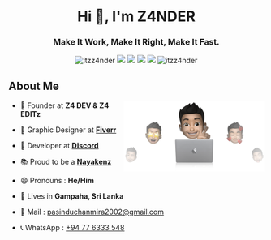 <h1 align="center">Hi 👋, I'm Z4NDER</h1>
<h3 align="center">Make It Work, Make It Right, Make It Fast.</h3>

<p align="center"> 
  <img src="https://komarev.com/ghpvc/?username=itzz4nder&label=Profile%20views&color=0e75b6&style=flat" alt="itzz4nder" />
  <img src="https://img.shields.io/badge/Age-22-yellow" />
  <img src="https://img.shields.io/badge/Focus-Machine%20Learning-red" />
  <img src="https://img.shields.io/badge/Lives-Sri%20Lanka-success" />
  <img src="https://img.shields.io/badge/Languages-English%20%26%20Sinhala-purple" />
  <img src="https://img.shields.io/github/followers/itzz4nder?label=Followers" alt="itzz4nder" />
</p>

<h2> About Me </h2>

<img width="55%" align="right" alt="Github" src="https://raw.githubusercontent.com/KevinPatel04/KevinPatel04/master/cover-thompson.png" />

- 👑 Founder at **Z4 DEV & Z4 EDITz**
  
- 💚 Graphic Designer at [**Fiverr**](https://www.ebuildersecurity.com/) 
  
- 💜 Developer at [**Discord**](https://discord.com/) 
  
- 📚 Proud to be a [**Nayakenz**](https://www.bcg.lk/)
  
- 😄 Pronouns : **He/Him**
  
- 🏡 Lives in **Gampaha, Sri Lanka**
  
- 📧 Mail : pasinduchanmira2002@gmail.com
  
- 📞 WhatsApp : [+94 77 6333 548](https://wa.me/message/R52ZDBKLUBS7L1)

